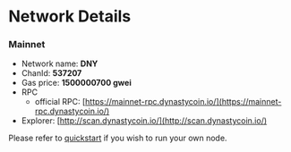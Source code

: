 # Network Details

### Mainnet

* Network name: **DNY**
* ChanId: **537207**
* Gas price: **1500000700 gwei**
* RPC
  * official RPC: [https://mainnet-rpc.dynastycoin.io/](https://mainnet-rpc.dynastycoin.io/)​
* Explorer: [http://scan.dynastycoin.io/](http://scan.dynastycoin.io/)​

Please refer to [quickstart](https://github.com/fkt20/FAKTNetwork/#using-quickstart) if you wish to run your own node.
